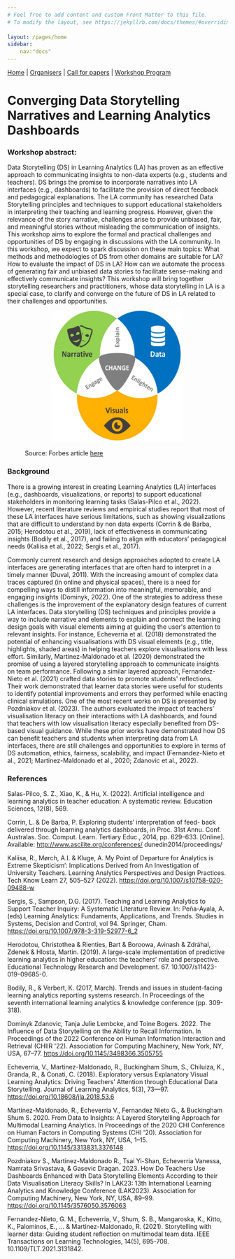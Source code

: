 ```yaml
---
# Feel free to add content and custom Front Matter to this file.
# To modify the layout, see https://jekyllrb.com/docs/themes/#overriding-theme-defaults

layout: /pages/home
sidebar:
	nav:"docs"
---
```


[Home]({{site.baseurl}}/pages/index) | [Organisers]({{site.baseurl}}/pages/about) | [Call for papers]({{site.baseurl}}/pages/call) | [Workshop Program]({{site.baseurl}}/pages/program)

# Converging Data Storytelling Narratives and Learning Analytics Dashboards

### Workshop abstract:

Data Storytelling (DS) in Learning Analytics (LA) has proven as an effective approach to 
communicating insights to non-data experts (e.g., students and teachers). DS brings the promise to 
incorporate narratives into LA interfaces (e.g., dashboards) to facilitate the provision of direct 
feedback and pedagogical explanations. The LA community has researched Data Storytelling principles 
and techniques to support educational stakeholders in interpreting their teaching and learning 
progress. However, given the relevance of the story narrative, challenges arise to provide 
unbiased, fair, and meaningful stories without misleading the communication of insights. This 
workshop aims to explore the formal and practical challenges and opportunities of DS by engaging in 
discussions with the LA community. In this workshop, we expect to spark discussion on these main 
topics: What methods and methodologies of DS from other domains are suitable for LA? How to 
evaluate the impact of DS in LA? How can we automate the process of generating fair and unbiased 
data stories to facilitate sense-making and effectively communicate insights? This workshop will 
bring together storytelling researchers and practitioners, whose data storytelling in LA is a 
special case, to clarify and converge on the future of DS in LA related to their challenges and 
opportunities. 

<figure>
	<p align="center">
    		<img src="/images/data-story.jpg" width="300" height="300" alt="Data, visualisation, and Narrative">
    		<figcaption>
			Source: Forbes article <a 
href="https://www.forbes.com/sites/brentdykes/2016/03/31/data-storytelling-the-essential-data-science-skill-everyone-needs/?sh=6d0b0ede52ad">here</a>
		</figcaption> 
	</p>
</figure>

### Background

There is a growing interest in creating Learning Analytics (LA) interfaces (e.g., dashboards, visualizations, or reports) to support educational stakeholders in monitoring learning tasks (Salas-Pilco 
et al., 2022). However, recent literature reviews and empirical studies report that most of these LA interfaces have serious limitations, such as showing visualizations that are difficult to 
understand by non data experts (Corrin & de Barba, 2015; Herodotou et al., 2019), lack of effectiveness in communicating insights (Bodily et al., 2017), and failing to align with educators’ 
pedagogical needs (Kaliisa et al., 2022; Sergis et al., 2017). 

Commonly current research and design approaches adopted to create LA interfaces are generating interfaces that are often hard to interpret in a timely manner (Duval, 2011). With the increasing amount 
of complex data traces captured (in online and physical spaces), there is a need for compelling ways to distill information into meaningful, memorable, and engaging insights (Dominyk, 2022). One of 
the strategies to address these challenges is the improvement of the explanatory design features of current LA interfaces. Data storytelling (DS) techniques and principles provide a way to include 
narrative and elements to explain and connect the learning design goals with visual elements aiming at guiding the user's attention to relevant insights. For instance, Echeverria et al. (2018) 
demonstrated the potential of enhancing visualisations with DS visual elements (e.g., title, highlights, shaded areas) in helping teachers explore visualisations with less effort. Similarly, 
Martinez-Maldonado et al. (2020) demonstrated the promise of using a layered storytelling approach to communicate insights on team performance. Following a similar layered approach, Fernandez-Nieto et 
al. (2021) crafted data stories to promote students' reflections. Their work demonstrated that learner data stories were useful for students to identify potential improvements and errors they 
performed while enacting clinical simulations. One of the most recent works on DS is presented by Pozdniakov et al. (2023). The authors evaluated the impact of teachers’ visualisation literacy on 
their interactions with LA dashboards, and found that teachers with low visualisation literacy especially benefited from DS-based visual guidance. While these prior works have demonstrated how DS can 
benefit teachers and students when interpreting data from LA interfaces, there are still challenges and opportunities to explore in terms of DS automation, ethics, fairness, scalability, and impact 
(Fernandez-Nieto et al., 2021; Martinez-Maldonado et al., 2020; Zdanovic et al., 2022).

### References

Salas-Pilco, S. Z., Xiao, K., & Hu, X. (2022). Artificial intelligence and learning analytics in teacher education: A systematic review. Education Sciences, 12(8), 569.

Corrin, L. & De Barba, P. Exploring students’ interpretation of feed- back delivered through learning analytics dashboards, in Proc. 31st Annu. Conf. Australas. Soc. Comput. Learn. Tertiary Educ., 
2014, pp. 629–633. [Online]. Available: http://www.ascilite.org/conferences/ dunedin2014/proceedings/

Kaliisa, R., Mørch, A.I. & Kluge, A. My Point of Departure for Analytics is Extreme Skepticism’: Implications Derived from An Investigation of University Teachers. Learning Analytics Perspectives and 
Design Practices. Tech Know Learn 27, 505–527 (2022). https://doi.org/10.1007/s10758-020-09488-w

Sergis, S., Sampson, D.G. (2017). Teaching and Learning Analytics to Support Teacher Inquiry: A Systematic Literature Review. In: Peña-Ayala, A. (eds) Learning Analytics: Fundaments, Applications, and 
Trends. Studies in Systems, Decision and Control, vol 94. Springer, Cham. https://doi.org/10.1007/978-3-319-52977-6_2

Herodotou, Christothea & Rienties, Bart & Boroowa, Avinash & Zdráhal, Zdenek & Hlosta, Martin. (2019). A large-scale implementation of predictive learning analytics in higher education: the teachers’ 
role and perspective. Educational Technology Research and Development. 67. 10.1007/s11423-019-09685-0. 

Bodily, R., & Verbert, K. (2017, March). Trends and issues in student-facing learning analytics reporting systems research. In Proceedings of the seventh international learning analytics & knowledge 
conference (pp. 309-318).

Dominyk Zdanovic, Tanja Julie Lembcke, and Toine Bogers. 2022. The Influence of Data Storytelling on the Ability to Recall Information. In Proceedings of the 2022 Conference on Human Information 
Interaction and Retrieval (CHIIR '22). Association for Computing Machinery, New York, NY, USA, 67–77. https://doi.org/10.1145/3498366.3505755

Echeverria, V., Martinez-Maldonado, R., Buckingham Shum, S., Chiluiza, K., Granda, R., & Conati, C. (2018). Exploratory versus Explanatory Visual Learning Analytics: Driving Teachers’ Attention 
through Educational Data Storytelling. Journal of Learning Analytics, 5(3), 73—97. https://doi.org/10.18608/jla.2018.53.6

Martinez-Maldonado, R., Echeverria V., Fernandez Nieto G., & Buckingham Shum S. 2020. From Data to Insights: A Layered Storytelling Approach for Multimodal Learning Analytics. In Proceedings of the 
2020 CHI Conference on Human Factors in Computing Systems (CHI '20). Association for Computing Machinery, New York, NY, USA, 1–15. https://doi.org/10.1145/3313831.3376148

Pozdniakov S., Martinez-Maldonado R., Tsai Yi-Shan, Echeverria Vanessa, Namrata Srivastava, & Gasevic Dragan. 2023. How Do Teachers Use Dashboards Enhanced with Data Storytelling Elements According to 
their Data Visualisation Literacy Skills? In LAK23: 13th International Learning Analytics and Knowledge Conference (LAK2023). Association for Computing Machinery, New York, NY, USA, 89–99. 
https://doi.org/10.1145/3576050.3576063

Fernandez-Nieto, G. M., Echeverria, V., Shum, S. B., Mangaroska, K., Kitto, K., Palominos, E., ... & Martinez-Maldonado, R. (2021). Storytelling with learner data: Guiding student reflection on 
multimodal team data. IEEE Transactions on Learning Technologies, 14(5), 695-708. ​​10.1109/TLT.2021.3131842.

